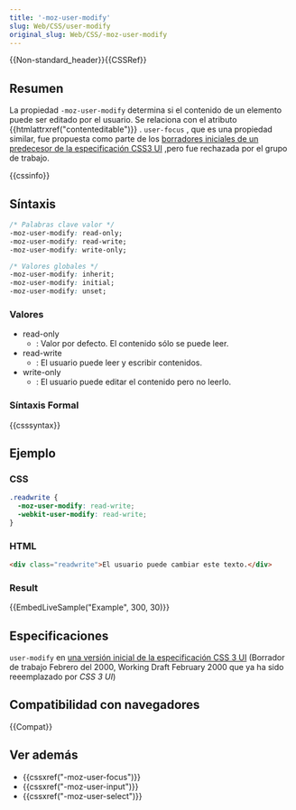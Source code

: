 ```yaml
---
title: '-moz-user-modify'
slug: Web/CSS/user-modify
original_slug: Web/CSS/-moz-user-modify
---
```


{{Non-standard_header}}{{CSSRef}}

## Resumen

La propiedad `-moz-user-modify` determina si el contenido de un elemento puede ser editado por el usuario. Se relaciona con el atributo {{htmlattrxref("contenteditable")}} . `user-focus` , que es una propiedad similar, fue propuesta como parte de los [borradores iniciales de un predecesor de la especificación CSS3 UI](http://www.w3.org/TR/2000/WD-css3-userint-20000216) ,pero fue rechazada por el grupo de trabajo.

{{cssinfo}}

## Síntaxis

```css
/* Palabras clave valor */
-moz-user-modify: read-only;
-moz-user-modify: read-write;
-moz-user-modify: write-only;

/* Valores globales */
-moz-user-modify: inherit;
-moz-user-modify: initial;
-moz-user-modify: unset;
```

### Valores

- read-only
  - : Valor por defecto. El contenido sólo se puede leer.
- read-write
  - : El usuario puede leer y escribir contenidos.
- write-only
  - : El usuario puede editar el contenido pero no leerlo.

### Síntaxis Formal

{{csssyntax}}

## Ejemplo

### CSS

```css
.readwrite {
  -moz-user-modify: read-write;
  -webkit-user-modify: read-write;
}
```

### HTML

```html
<div class="readwrite">El usuario puede cambiar este texto.</div>
```

### Result

{{EmbedLiveSample("Example", 300, 30)}}

## Especificaciones

`user-modify` en [una versión inicial de la especificación CSS 3 UI](http://www.w3.org/TR/2000/WD-css3-userint-20000216#user-modify) (Borrador de trabajo Febrero del 2000, Working Draft February 2000 que ya ha sido reeemplazado por _CSS 3 UI_)

## Compatibilidad con navegadores

{{Compat}}

## Ver además

- {{cssxref("-moz-user-focus")}}
- {{cssxref("-moz-user-input")}}
- {{cssxref("-moz-user-select")}}
